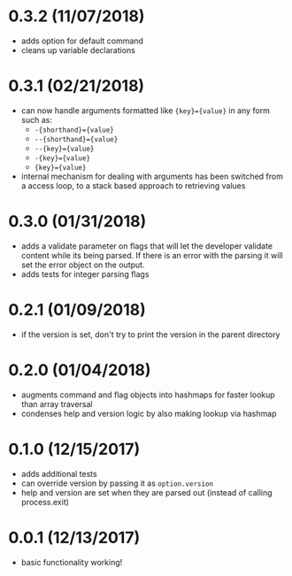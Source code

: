 # 0.3.2 (11/07/2018)

- adds option for default command
- cleans up variable declarations

# 0.3.1 (02/21/2018)

- can now handle arguments formatted like `{key}={value}` in any form such as:
  - `-{shorthand}={value}`
  - `--{shorthand}={value}`
  - `--{key}={value}`
  - `-{key}={value}`
  - `{key}={value}`
- internal mechanism for dealing with arguments has been switched from a access loop, to a stack based approach to retrieving values

# 0.3.0 (01/31/2018)

- adds a validate parameter on flags that will let the developer validate content while its being parsed. If there is an error with the parsing it will set the error object on the output.
- adds tests for integer parsing flags

# 0.2.1 (01/09/2018)

- if the version is set, don't try to print the version in the parent directory

# 0.2.0 (01/04/2018)

- augments command and flag objects into hashmaps for faster lookup than array traversal
- condenses help and version logic by also making lookup via hashmap

# 0.1.0 (12/15/2017)

- adds additional tests
- can override version by passing it as `option.version`
- help and version are set when they are parsed out (instead of calling process.exit)

# 0.0.1 (12/13/2017)

- basic functionality working!
